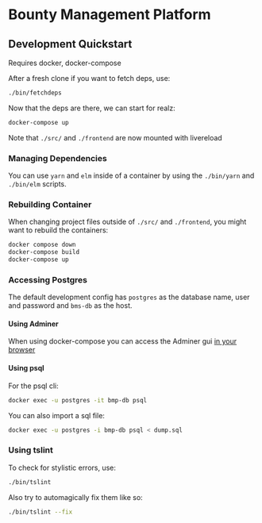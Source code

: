 Bounty Management Platform
==========================


Development Quickstart
----------------------

Requires docker, docker-compose

After a fresh clone if you want to fetch deps, use:

```sh
./bin/fetchdeps
```

Now that the deps are there, we can start for realz:

```sh
docker-compose up
```

Note that `./src/` and `./frontend` are now mounted with livereload

### Managing Dependencies

You can use `yarn` and `elm` inside of a container by using the `./bin/yarn` and
`./bin/elm` scripts.

### Rebuilding Container

When changing project files outside of `./src/` and `./frontend`, you might want
to rebuild the containers:


```sh
docker compose down
docker-compose build
docker-compose up
```

### Accessing Postgres

The default development config has `postgres` as the database name, user and
password and `bms-db` as the host.

#### Using Adminer

When using docker-compose you can access the Adminer gui
[in your browser](http://localhost:8011/?pgsql=bmp-db&username=postgres&db=postgres)

#### Using psql

For the psql cli:

```sh
docker exec -u postgres -it bmp-db psql
```

You can also import a sql file:

```sh
docker exec -u postgres -i bmp-db psql < dump.sql
```

### Using tslint

To check for stylistic errors, use:

```sh
./bin/tslint
```

Also try to automagically fix them like so:

```sh
./bin/tslint --fix
```

